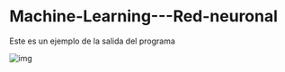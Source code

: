 # Machine-Learning---Red-neuronal
Este es un ejemplo de la salida del programa

![img](https://user-images.githubusercontent.com/80429482/173185000-0090420e-f9d2-4164-95bb-29738c6b1ab2.png)
